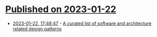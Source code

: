# [Published on 2023-01-22](index.md)

* [2023-01-22, 17:48:47](https://lobste.rs/s/meibcr/curated_list_software_architecture) - [A curated list of software and architecture related design patterns](https://github.com/DovAmir/awesome-design-patterns)
